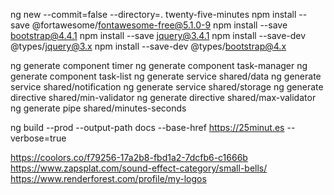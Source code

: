 ng new --commit=false --directory=.  twenty-five-minutes
npm install --save @fortawesome/fontawesome-free@5.1.0-9
npm install --save bootstrap@4.4.1
npm install --save jquery@3.4.1
npm install --save-dev @types/jquery@3.x
npm install --save-dev @types/bootstrap@4.x

ng generate component timer
ng generate component task-manager
ng generate component task-list
ng generate service shared/data
ng generate service shared/notification
ng generate service shared/storage
ng generate directive shared/min-validator
ng generate directive shared/max-validator
ng generate pipe shared/minutes-seconds

ng build --prod --output-path docs --base-href https://25minut.es --verbose=true

https://coolors.co/f79256-17a2b8-fbd1a2-7dcfb6-c1666b
https://www.zapsplat.com/sound-effect-category/small-bells/
https://www.renderforest.com/profile/my-logos
